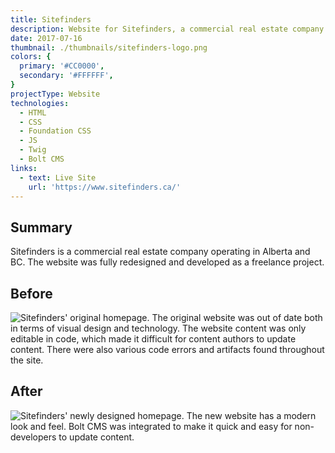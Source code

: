 ```yaml
---
title: Sitefinders
description: Website for Sitefinders, a commercial real estate company.
date: 2017-07-16
thumbnail: ./thumbnails/sitefinders-logo.png
colors: {
  primary: '#CC0000',
  secondary: '#FFFFFF',
}
projectType: Website
technologies:
  - HTML
  - CSS
  - Foundation CSS
  - JS
  - Twig
  - Bolt CMS
links:
  - text: Live Site
    url: 'https://www.sitefinders.ca/'
---
```


## Summary
Sitefinders is a commercial real estate company operating in Alberta and BC. The website was fully redesigned and developed as a freelance project.

## Before
![Sitefinders' original homepage.](./sitefinders/screenshot-old-home.png)
The original website was out of date both in terms of visual design and technology. The website content was only editable in code, which made it difficult for content authors to update content. There were also various code errors and artifacts found throughout the site.

## After
![Sitefinders' newly designed homepage.](./sitefinders/screenshot-new-home.png)
The new website has a modern look and feel. Bolt CMS was integrated to make it quick and easy for non-developers to update content.
